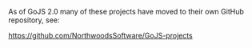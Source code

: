 As of GoJS 2.0 many of these projects have moved to their own GitHub repository, see:

https://github.com/NorthwoodsSoftware/GoJS-projects